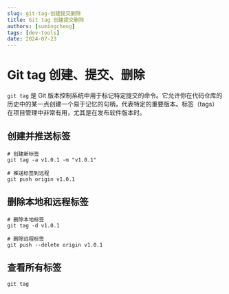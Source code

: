 ```yaml
---
slug: git-tag-创建提交删除
title: Git tag 创建提交删除
authors: [sumingcheng]
tags: [dev-tools]
date: 2024-07-23
---
```


# Git tag 创建、提交、删除

`git tag` 是 Git 版本控制系统中用于标记特定提交的命令。它允许你在代码仓库的历史中的某一点创建一个易于记忆的句柄，代表特定的重要版本。标签（tags）在项目管理中非常有用，尤其是在发布软件版本时。

## 创建并推送标签

```
# 创建新标签
git tag -a v1.0.1 -m "v1.0.1"

# 推送标签到远程
git push origin v1.0.1

```

## 删除本地和远程标签

```
# 删除本地标签
git tag -d v1.0.1

# 删除远程标签
git push --delete origin v1.0.1
```

## 查看所有标签

```
git tag
```
